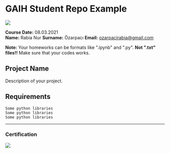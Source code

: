 # GAIH Student Repo Example
![](img/newlogo.png)

**Course Date:** 08.03.2021  
**Name:** Rabia Nur
**Surname:** Özarpacı
**Email:** ozarpacirabia@gmail.com  

**Note:** Your homeworks can be formats like ".ipynb" and ".py". **Not ".txt" files!!** Make sure that your codes works.  

## Project Name
Description of your project.

## Requirements
```
Some python libraries
Some python libraries
Some python libraries
```
---

### Certification
![](img/TopLearnerCertificate.png)

